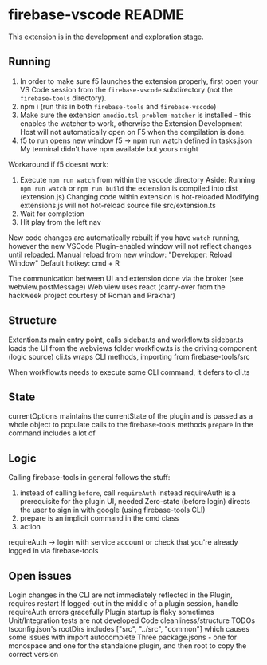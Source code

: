 # firebase-vscode README

This extension is in the development and exploration stage.

## Running

1. In order to make sure f5 launches the extension properly, first open your
   VS Code session from the `firebase-vscode` subdirectory (not the `firebase-tools` directory).
2. npm i (run this in both `firebase-tools` and `firebase-vscode`)
3. Make sure the extension `amodio.tsl-problem-matcher` is installed - this
   enables the watcher to work, otherwise the Extension Development Host
   will not automatically open on F5 when the compilation is done.
4. f5 to run opens new window
   f5 -> npm run watch defined in tasks.json
   My terminal didn't have npm available but yours might

Workaround if f5 doesnt work:

1. Execute `npm run watch` from within the vscode directory
   Aside: Running `npm run watch` or `npm run build` the extension is compiled into dist (extension.js)
   Changing code within extension is hot-reloaded
   Modifying extensions.js will not hot-reload
   source file src/extension.ts
2. Wait for completion
3. Hit play from the left nav

New code changes are automatically rebuilt if you have `watch` running, however the new VSCode Plugin-enabled window will not reflect changes until reloaded.
Manual reload from new window: "Developer: Reload Window" Default hotkey: cmd + R

The communication between UI and extension done via the broker (see webview.postMessage)
Web view uses react (carry-over from the hackweek project courtesy of Roman and Prakhar)

## Structure

Extention.ts main entry point, calls sidebar.ts and workflow.ts
sidebar.ts loads the UI from the webviews folder
workflow.ts is the driving component (logic source)
cli.ts wraps CLI methods, importing from firebase-tools/src

When workflow.ts needs to execute some CLI command, it defers to cli.ts

## State

currentOptions maintains the currentState of the plugin and is passed as a whole object to populate calls to the firebase-tools methods
`prepare` in the command includes a lot of

## Logic

Calling firebase-tools in general follows the stuff:

1. instead of calling `before`, call `requireAuth` instead
   requireAuth is a prerequisite for the plugin UI, needed
   Zero-state (before login) directs the user to sign in with google (using firebase-tools CLI)
2. prepare is an implicit command in the cmd class
3. action

requireAuth -> login with service account or check that you're already logged in via firebase-tools

## Open issues

Login changes in the CLI are not immediately reflected in the Plugin, requires restart
If logged-out in the middle of a plugin session, handle requireAuth errors gracefully
Plugin startup is flaky sometimes
Unit/Integration tests are not developed
Code cleanliness/structure TODOs
tsconfig.json's rootDirs includes ["src", "../src", "common"] which causes some issues with import autocomplete
Three package.jsons - one for monospace and one for the standalone plugin, and then root to copy the correct version
